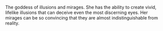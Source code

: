 The goddess of illusions and mirages. She has the ability to create vivid, lifelike illusions that can deceive even the most discerning eyes. Her mirages can be so convincing that they are almost indistinguishable from reality.